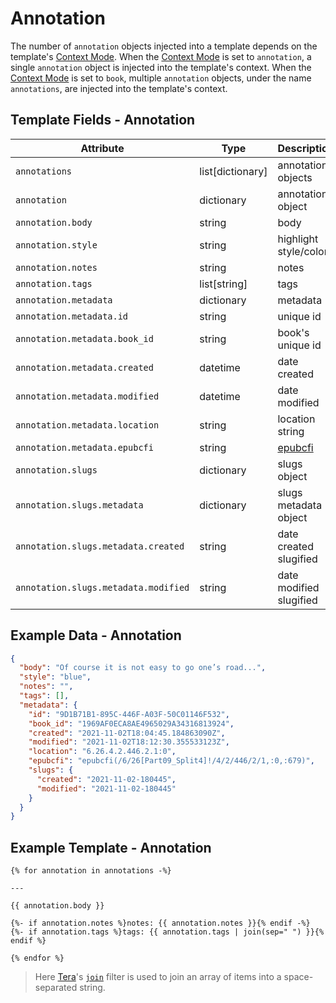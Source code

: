 # Annotation

The number of `annotation` objects injected into a template depends on the template's [Context
Mode][context-modes]. When the [Context Mode][context-modes-annotation] is set to `annotation`,
a single `annotation` object is injected into the template's context. When the [Context
Mode][context-modes-book] is set to `book`, multiple `annotation` objects, under the name
`annotations`, are injected into the template's context.

## Template Fields - Annotation

| Attribute                            | Type               | Description             |
| ------------------------------------ | ------------------ | ----------------------- |
| `annotations`                        | list\[dictionary\] | annotation objects      |
| `annotation`                         | dictionary         | annotation object       |
| `annotation.body`                    | string             | body                    |
| `annotation.style`                   | string             | highlight style/color   |
| `annotation.notes`                   | string             | notes                   |
| `annotation.tags`                    | list\[string\]     | tags                    |
| `annotation.metadata`                | dictionary         | metadata                |
| `annotation.metadata.id`             | string             | unique id               |
| `annotation.metadata.book_id`        | string             | book's unique id        |
| `annotation.metadata.created`        | datetime           | date created            |
| `annotation.metadata.modified`       | datetime           | date modified           |
| `annotation.metadata.location`       | string             | location string         |
| `annotation.metadata.epubcfi`        | string             | [epubcfi][epubcfi]      |
| `annotation.slugs`                   | dictionary         | slugs object            |
| `annotation.slugs.metadata`          | dictionary         | slugs metadata object   |
| `annotation.slugs.metadata.created`  | string             | date created slugified  |
| `annotation.slugs.metadata.modified` | string             | date modified slugified |

## Example Data - Annotation

```json
{
  "body": "Of course it is not easy to go one’s road...",
  "style": "blue",
  "notes": "",
  "tags": [],
  "metadata": {
    "id": "9D1B71B1-895C-446F-A03F-50C01146F532",
    "book_id": "1969AF0ECA8AE4965029A34316813924",
    "created": "2021-11-02T18:04:45.184863090Z",
    "modified": "2021-11-02T18:12:30.355533123Z",
    "location": "6.26.4.2.446.2.1:0",
    "epubcfi": "epubcfi(/6/26[Part09_Split4]!/4/2/446/2/1,:0,:679)",
    "slugs": {
      "created": "2021-11-02-180445",
      "modified": "2021-11-02-180445"
    }
  }
}
```

## Example Template - Annotation

```jinja2
{% for annotation in annotations -%}

---

{{ annotation.body }}

{%- if annotation.notes %}notes: {{ annotation.notes }}{% endif -%}
{%- if annotation.tags %}tags: {{ annotation.tags | join(sep=" ") }}{% endif %}

{% endfor %}
```

> <i class="fa fa-info-circle"></i> Here [Tera][tera]'s [`join`][tera-join] filter is used to join
> an array of items into a space-separated string.

[context-modes]: ../configuration/context-modes.md
[context-modes-book]: ../configuration/context-modes.md#the-book-context
[context-modes-annotation]: ../configuration/context-modes.md#the-annotation-context
[tera]: https://keats.github.io/tera/
[tera-join]: https://keats.github.io/tera/docs/#join
[epubcfi]: https://w3c.github.io/epub-specs/epub33/epubcfi/
